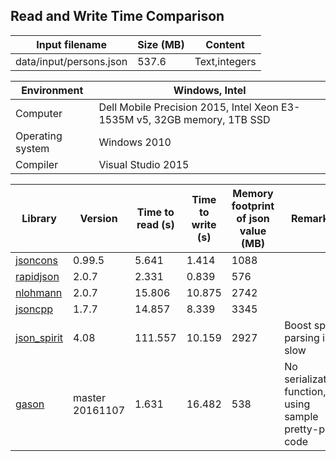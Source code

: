 
## Read and Write Time Comparison


Input filename|Size (MB)|Content
---|---|---
data/input/persons.json|537.6|Text,integers

Environment|Windows, Intel
---|---
Computer|Dell Mobile Precision 2015, Intel Xeon E3-1535M v5, 32GB memory, 1TB SSD
Operating system|Windows 2010
Compiler|Visual Studio 2015

Library|Version|Time to read (s)|Time to write (s)|Memory footprint of json value (MB)|Remarks
---|---|---|---|---|---
[jsoncons](https://github.com/danielaparker/jsoncons)|0.99.5|5.641|1.414|1088|
[rapidjson](https://github.com/miloyip/rapidjson)|2.0.7|2.331|0.839|576|
[nlohmann](https://github.com/nlohmann/json)|2.0.7|15.806|10.875|2742|
[jsoncpp](https://github.com/open-source-parsers/jsoncpp)|1.7.7|14.857|8.339|3345|
[json_spirit](http://www.codeproject.com/Articles/20027/JSON-Spirit-A-C-JSON-Parser-Generator-Implemented)|4.08|111.557|10.159|2927|Boost spirit parsing is slow
[gason](https://github.com/vivkin/gason)|master 20161107|1.631|16.482|538|No serialization function, using sample pretty-print code

